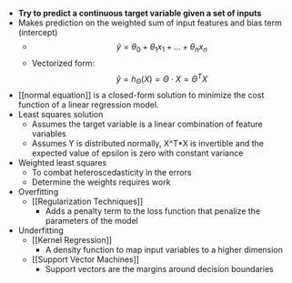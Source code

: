- **Try to predict a continuous target variable given a set of inputs**
- Makes prediction on the weighted sum of input features and bias term (intercept)
    - $$\hat{y} = \theta_0 + \theta_1 x_1 + ... + \theta_n x_n$$
    - Vectorized form: $$\hat{y}=h_{\Theta}(X)=\Theta \cdot X = \Theta^{T}X$$
- [[normal equation]] is a closed-form solution to minimize the cost function of a linear regression model.
- Least squares solution
    - Assumes the target variable is a linear combination of feature variables
    - Assumes Y is distributed normally, X^T*X is invertible and the expected value of epsilon is zero with constant variance
- Weighted least squares
    - To combat heteroscedasticity in the errors
    - Determine the weights requires work
- Overfitting
    - [[Regularization Techniques]]
        - Adds a penalty term to the loss function that penalize the parameters of the model
- Underfitting
    - [[Kernel Regression]]
        - A density function to map input variables to a higher dimension
    - [[Support Vector Machines]]
        - Support vectors are the margins around decision boundaries
